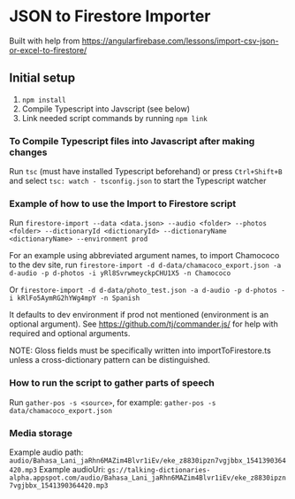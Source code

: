 # JSON to Firestore Importer
Built with help from https://angularfirebase.com/lessons/import-csv-json-or-excel-to-firestore/

## Initial setup
1. `npm install`
2. Compile Typescript into Javscript (see below)
2. Link needed script commands by running `npm link`

### To Compile Typescript files into Javascript after making changes
Run `tsc` (must have installed Typescript beforehand)
or press `Ctrl+Shift+B` and select `tsc: watch - tsconfig.json` to start the Typescript watcher

### Example of how to use the Import to Firestore script
Run `firestore-import --data <data.json> --audio <folder> --photos <folder> --dictionaryId <dictionaryId> --dictionaryName <dictionaryName> --environment prod`

For an example using abbreviated argument names, to import Chamococo to the dev site, run `firestore-import -d d-data/chamacoco_export.json -a d-audio -p d-photos -i yRl8SvrwmeyckpCHU1X5 -n Chamococo`

Or `firestore-import -d d-data/photo_test.json -a d-audio -p d-photos -i kRlFo5AymRG2hYWg4mpY -n Spanish`

It defaults to dev environment if prod not mentioned (environment is an optional argument). See https://github.com/tj/commander.js/ for help with required and optional arguments.

NOTE: Gloss fields must be specifically written into importToFirestore.ts unless a cross-dictionary pattern can be distinguished.

### How to run the script to gather parts of speech
Run `gather-pos -s <source>`, for example: `gather-pos -s data/chamacoco_export.json`

### Media storage
Example audio path: `audio/Bahasa_Lani_jaRhn6MAZim4Blvr1iEv/eke_z8830ipzn7vgjbbx_1541390364420.mp3`
Example audioUri: `gs://talking-dictionaries-alpha.appspot.com/audio/Bahasa_Lani_jaRhn6MAZim4Blvr1iEv/eke_z8830ipzn7vgjbbx_1541390364420.mp3`

